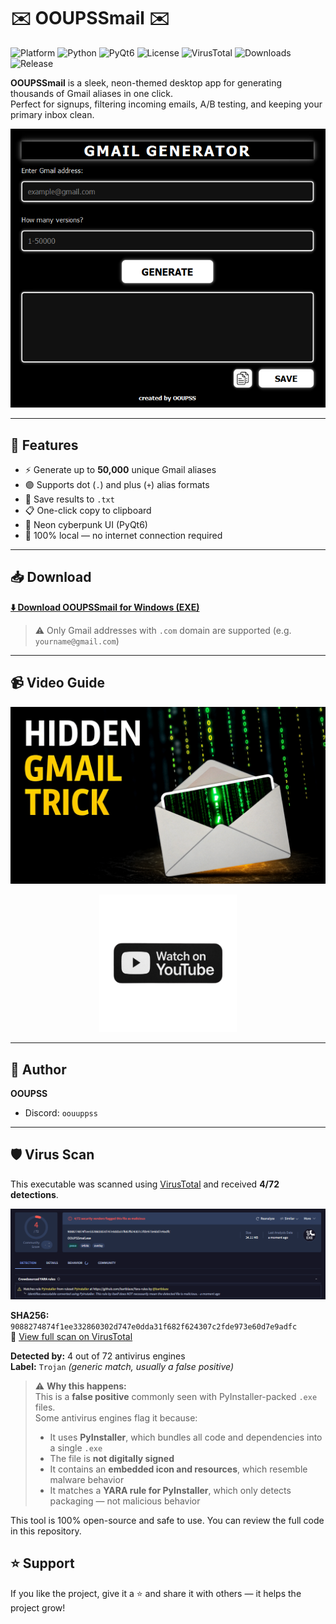 # ✉️ OOUPSSmail ✉️

![Platform](https://img.shields.io/badge/platform-Windows-blue?logo=windows)
![Python](https://img.shields.io/badge/python-3.11+-yellow?logo=python&logoColor=white)
![PyQt6](https://img.shields.io/badge/GUI-PyQt6-%233377AA?logo=qt&logoColor=white)
![License](https://img.shields.io/github/license/OOUPSS/OOUPSSmail)
![VirusTotal](https://img.shields.io/badge/VirusTotal-Scan%20Passed-brightgreen?logo=virustotal&logoColor=white)
![Downloads](https://img.shields.io/github/downloads/OOUPSS/OOUPSSmail/total?color=brightgreen)
![Release](https://img.shields.io/github/v/release/OOUPSS/OOUPSSmail?color=purple)


**OOUPSSmail** is a sleek, neon-themed desktop app for generating thousands of Gmail aliases in one click.  
Perfect for signups, filtering incoming emails, A/B testing, and keeping your primary inbox clean.

![UI Screenshot](https://github.com/OOUPSS/OOUPSSmail/blob/main/screenshot.png?raw=true)

---

## 🚀 Features

- ⚡ Generate up to **50,000** unique Gmail aliases
- 🟣 Supports dot (`.`) and plus (`+`) alias formats
- 💾 Save results to `.txt`
- 📋 One-click copy to clipboard
- 🖤 Neon cyberpunk UI (PyQt6)
- 🔐 100% local — no internet connection required

---

## 📥 Download

**[⬇️ Download OOUPSSmail for Windows (EXE)](https://github.com/OOUPSS/OOUPSSmail/releases/download/v1.0.1/OOUPSSmail.exe)**

> ⚠️ Only Gmail addresses with `.com` domain are supported (e.g. `yourname@gmail.com`)

---

## 📹 Video Guide

<p align="center">
  <a href="https://youtu.be/t4nBpjHrVzs?si=rfVNEpDQ-PL9UnNT">
    <img src="https://github.com/OOUPSS/OOUPSSmail/blob/main/ytic.png?raw=true" alt="YouTube Preview" width="640" />
  </a>
</p>

<p align="center">
  <a href="https://youtu.be/t4nBpjHrVzs?si=rfVNEpDQ-PL9UnNT">
    <img src="https://github.com/OOUPSS/OOUPSSmail/blob/main/WtchYt.png?raw=true" alt="Watch on YouTube Button" width="220" />
  </a>
</p>

---

## 👤 Author

**OOUPSS**

- Discord: `oouuppss`

---

## 🛡️ Virus Scan

This executable was scanned using [VirusTotal](https://www.virustotal.com/) and received **4/72 detections**.

![VirusTotal Scan](https://github.com/OOUPSS/OOUPSSmail/blob/main/VirTot101.png?raw=true)

**SHA256:** `9088274874f1ee332860302d747e0dda31f682f624307c2fde973e60d7e9adfc`  
🔗 [View full scan on VirusTotal](https://www.virustotal.com/gui/file/9088274874f1ee332860302d747e0dda31f682f624307c2fde973e60d7e9adfc/detection)

**Detected by:** 4 out of 72 antivirus engines  
**Label:** `Trojan` *(generic match, usually a false positive)*

> ⚠️ **Why this happens:**  
> This is a **false positive** commonly seen with PyInstaller-packed `.exe` files.  
> Some antivirus engines flag it because:
> - It uses **PyInstaller**, which bundles all code and dependencies into a single `.exe`
> - The file is **not digitally signed**
> - It contains an **embedded icon and resources**, which resemble malware behavior
> - It matches a **YARA rule for PyInstaller**, which only detects packaging — not malicious behavior

This tool is 100% open-source and safe to use. You can review the full code in this repository.

## ⭐ Support

If you like the project, give it a ⭐ and share it with others — it helps the project grow!
